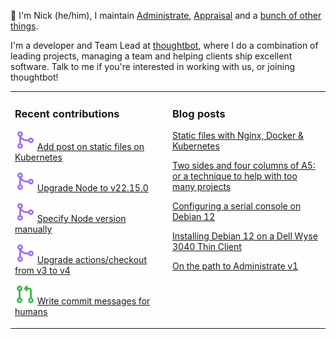 👋 I'm Nick (he/him), I maintain [Administrate][1], [Appraisal][2] and a [bunch
of other things][3].

I'm a developer and Team Lead at [thoughtbot][4], where I do a combination of
leading projects, managing a team and helping clients ship excellent software.
Talk to me if you're interested in working with us, or joining thoughtbot!

<table><tr><td valign="top" width="50%">

### Recent contributions

<!-- contributions starts -->
![](icons/pull_request_merged.svg) [Add post on static files on Kubernetes](https://github.com/nickcharlton/site/pull/130)

![](icons/pull_request_merged.svg) [Upgrade Node to v22.15.0](https://github.com/thoughtbot/stylelint-config/pull/85)

![](icons/pull_request_merged.svg) [Specify Node version manually](https://github.com/thoughtbot/stylelint-config/pull/87)

![](icons/pull_request_merged.svg) [Upgrade actions/checkout from v3 to v4](https://github.com/thoughtbot/stylelint-config/pull/86)

![](icons/pull_request_open.svg) [Write commit messages for humans](https://github.com/thoughtbot/guides/pull/735)

<!-- contributions ends -->
</td><td valign="top" width="50%">

### Blog posts

<!-- blog starts -->
[Static files with Nginx, Docker & Kubernetes](https://nickcharlton.net/posts/static-files-nginx-docker-kubernetes.html)

[Two sides and four columns of A5: or a technique to help with too many projects](https://nickcharlton.net/posts/two-sides-and-four-columns-of-5-a-technique-to-help-with-too-many-projects.html)

[Configuring a serial console on Debian 12](https://nickcharlton.net/posts/configuring-serial-console-debian-12.html)

[Installing Debian 12 on a Dell Wyse 3040 Thin Client](https://nickcharlton.net/posts/installing-debian-12-dell-wyse-3040.html)

[On the path to Administrate v1](https://nickcharlton.net/posts/path-to-administate-v1.html)

<!-- blog ends -->
</td></tr></table>

[1]: https://github.com/thoughtbot/administrate
[2]: https://github.com/thoughtbot/appraisal
[3]: https://github.com/nickcharlton?tab=repositories
[4]: https://thoughtbot.com
